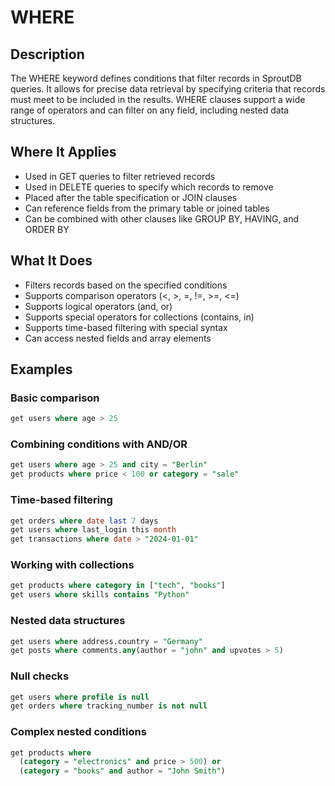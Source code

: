 # WHERE

## Description

The WHERE keyword defines conditions that filter records in SproutDB queries. It allows for precise data retrieval by specifying criteria that records must meet to be included in the results. WHERE clauses support a wide range of operators and can filter on any field, including nested data structures.

## Where It Applies

- Used in GET queries to filter retrieved records
- Used in DELETE queries to specify which records to remove
- Placed after the table specification or JOIN clauses
- Can reference fields from the primary table or joined tables
- Can be combined with other clauses like GROUP BY, HAVING, and ORDER BY

## What It Does

- Filters records based on the specified conditions
- Supports comparison operators (<, >, =, !=, >=, <=)
- Supports logical operators (and, or)
- Supports special operators for collections (contains, in)
- Supports time-based filtering with special syntax
- Can access nested fields and array elements

## Examples

### Basic comparison

```sql
get users where age > 25
```

### Combining conditions with AND/OR

```sql
get users where age > 25 and city = "Berlin"
get products where price < 100 or category = "sale"
```

### Time-based filtering

```sql
get orders where date last 7 days
get users where last_login this month
get transactions where date > "2024-01-01"
```

### Working with collections

```sql
get products where category in ["tech", "books"]
get users where skills contains "Python"
```

### Nested data structures

```sql
get users where address.country = "Germany"
get posts where comments.any(author = "john" and upvotes > 5)
```

### Null checks

```sql
get users where profile is null
get orders where tracking_number is not null
```

### Complex nested conditions

```sql
get products where 
  (category = "electronics" and price > 500) or 
  (category = "books" and author = "John Smith")
```
